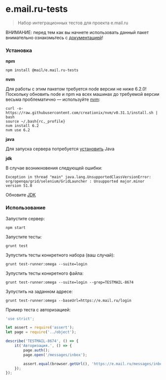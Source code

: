 # e.mail.ru-tests

> Набор интеграционных тестов для проекта e.mail.ru


ВНИМАНИЕ: перед тем как вы начнете использовать данный пакет внимательно ознакомьтесь с [документацией](confluence.mail.ru/pages/viewpage.action?pageId=95546244)!


### Установка

**npm**

```
npm install @mail/e.mail.ru-tests
```

**nvm**

Для работы с этим пакетом требуется node версии не ниже 6.2.0! <br />
Поскольку обновить node и npm на всех машинах до требуемой версии весьма проблематично — используйте [nvm](https://github.com/creationix/nvm):

```
curl -o- https://raw.githubusercontent.com/creationix/nvm/v0.31.1/install.sh | bash
source ~/.bash{rc,_profile}
nvm install 6.2
nvm use 6.2
```

**java**

Для запуска сервера потребуется [установить](http://www.oracle.com/technetwork/java/javase/downloads/index.html) Java

**jdk**

В случае возникновения следующей ошибки:

```
Exception in thread "main" java.lang.UnsupportedClassVersionError: org/openqa/grid/selenium/GridLauncher : Unsupported major.minor version 51.0
```

Обновите [JDK](http://www.oracle.com/technetwork/java/javase/downloads/index.html)


### Использование

Запустите сервер:

```
npm start
```

Запустите тесты:

```
grunt test
```

Зупустить тесты конкретного набора (ваш случай):

```
grunt test-runner:omega --suite=login
```

Зупустить тесты конкретного файла:

```
grunt test-runner:omega --suite=login --grep=TESTMAIL-8674
```

Зупустить на заданном адресе:

```
grunt test-runner:omega --baseUrl=https://e.mail.ru/login
```

Пример теста с авторизацией:

```js
'use strict';

let assert = require('assert');
let page = require('../object');

describe('TESTMAIL-8674', () => {
	it('Авторизация.', () => {
		page.auth();
		page.open('/messages/inbox');

		assert.equal(browser.getUrl(), 'https://e.mail.ru/messages/inbox');
	});
});
```
